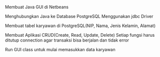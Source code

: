 Membuat Java GUI di Netbeans

Menghubungkan Java ke Database PostgreSQL Menggunakan jdbc Driver 

Membuat tabel karyawan di PostgreSQL(NIP, Nama, Jenis Kelamin, Alamat)

Membuat Aplikasi CRUD(Create, Read, Update, Delete)  Setiap fungsi harus ditutup connection agar transaksi bisa berjalan dan tidak error

Run GUI class untuk mulai memasukkan data karyawan

